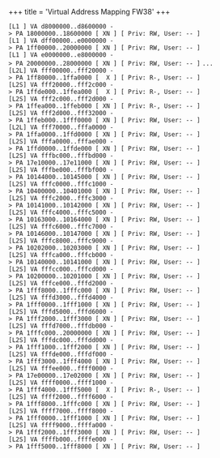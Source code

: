 +++
title = 'Virtual Address Mapping FW38'
+++

`[L1 ] VA d8000000..d8600000 -> PA 18000000..18600000 [ XN ] [ Priv: RW, User: -- ]`
`[L1 ] VA dff00000..e0000000 -> PA 1ff00000..20000000 [ XN ] [ Priv: RW, User: -- ]`
`[L1 ] VA e0000000..e8000000 -> PA 20000000..28000000 [ XN ] [ Priv: RW, User: -- ]`
`...`
`[L2L] VA fff00000..fff20000 -> PA 1ff80000..1ffa0000 [  X ] [ Priv: R-, User: -- ]`
`[L2S] VA fff20000..fff2c000 -> PA 1ffde000..1ffea000 [  X ] [ Priv: R-, User: -- ]`
`[L2S] VA fff2c000..fff2d000 -> PA 1ffea000..1ffeb000 [ XN ] [ Priv: R-, User: -- ]`
`[L2S] VA fff2d000..fff32000 -> PA 1ffeb000..1fff0000 [ XN ] [ Priv: RW, User: -- ]`
`[L2L] VA fff70000..fffa0000 -> PA 1ffa0000..1ffd0000 [ XN ] [ Priv: RW, User: -- ]`
`[L2S] VA fffa0000..fffae000 -> PA 1ffd0000..1ffde000 [ XN ] [ Priv: RW, User: -- ]`
`[L2S] VA fffbc000..fffbd000 -> PA 17e10000..17e11000 [ XN ] [ Priv: RW, User: -- ]`
`[L2S] VA fffbe000..fffbf000 -> PA 10144000..10145000 [ XN ] [ Priv: RW, User: -- ]`
`[L2S] VA fffc0000..fffc1000 -> PA 10400000..10401000 [ XN ] [ Priv: RW, User: -- ]`
`[L2S] VA fffc2000..fffc3000 -> PA 10141000..10142000 [ XN ] [ Priv: RW, User: -- ]`
`[L2S] VA fffc4000..fffc5000 -> PA 10163000..10164000 [ XN ] [ Priv: RW, User: -- ]`
`[L2S] VA fffc6000..fffc7000 -> PA 10146000..10147000 [ XN ] [ Priv: RW, User: -- ]`
`[L2S] VA fffc8000..fffc9000 -> PA 10202000..10203000 [ XN ] [ Priv: RW, User: -- ]`
`[L2S] VA fffca000..fffcb000 -> PA 10140000..10141000 [ XN ] [ Priv: RW, User: -- ]`
`[L2S] VA fffcc000..fffcd000 -> PA 10200000..10201000 [ XN ] [ Priv: RW, User: -- ]`
`[L2S] VA fffce000..fffd2000 -> PA 1fff8000..1fffc000 [ XN ] [ Priv: RW, User: -- ]`
`[L2S] VA fffd3000..fffd4000 -> PA 1fff0000..1fff1000 [ XN ] [ Priv: RW, User: -- ]`
`[L2S] VA fffd5000..fffd6000 -> PA 1fff2000..1fff3000 [ XN ] [ Priv: RW, User: -- ]`
`[L2S] VA fffd7000..fffdb000 -> PA 1fffc000..20000000 [ XN ] [ Priv: RW, User: -- ]`
`[L2S] VA fffdc000..fffdd000 -> PA 1fff1000..1fff2000 [ XN ] [ Priv: RW, User: -- ]`
`[L2S] VA fffde000..fffdf000 -> PA 1fff3000..1fff4000 [ XN ] [ Priv: RW, User: -- ]`
`[L2S] VA fffee000..ffff0000 -> PA 17e00000..17e02000 [ XN ] [ Priv: RW, User: -- ]`
`[L2S] VA ffff0000..ffff1000 -> PA 1fff4000..1fff5000 [  X ] [ Priv: R-, User: -- ]`
`[L2S] VA ffff2000..ffff6000 -> PA 1fff8000..1fffc000 [ XN ] [ Priv: RW, User: -- ]`
`[L2S] VA ffff7000..ffff8000 -> PA 1fff0000..1fff1000 [ XN ] [ Priv: RW, User: -- ]`
`[L2S] VA ffff9000..ffffa000 -> PA 1fff2000..1fff3000 [ XN ] [ Priv: RW, User: -- ]`
`[L2S] VA ffffb000..ffffe000 -> PA 1fff5000..1fff8000 [ XN ] [ Priv: RW, User: -- ]`